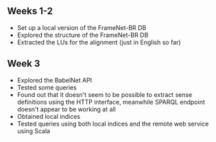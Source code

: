 ## Weeks 1-2

- Set up a local version of the FrameNet-BR DB
- Explored the structure of the FrameNet-BR DB
- Extracted the LUs for the alignment (just in English so far)

## Week 3

- Explored the BabelNet API
- Tested some queries
- Found out that it doesn't seem to be possible to extract sense definitions using the HTTP interface, meanwhile SPARQL endpoint doesn't appear to be working at all
- Obtained local indices
- Tested queries using both local indices and the remote web service using Scala
